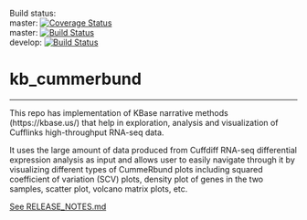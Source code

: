 Build status:<br>
master: [![Coverage Status](https://coveralls.io/repos/github/arfathpasha/kb_cummerbund/badge.svg?branch=master)](https://coveralls.io/github/arfathpasha/kb_cummerbund?branch=master)<br>
master:  [![Build Status](https://travis-ci.org/arfathpasha/kb_cummerbund.svg?branch=master)](https://travis-ci.org/arfathpasha/kb_cummerbund)<br>
develop: [![Build Status](https://travis-ci.org/arfathpasha/kb_cummerbund.svg?branch=develop)](https://travis-ci.org/arfathpasha/kb_cummerbund)

# kb_cummerbund
---

<p>This repo has implementation of KBase narrative methods (https://kbase.us/) that help in exploration, analysis and  visualization of Cufflinks high-throughput RNA-seq data.</p> 
   <p>It uses the large amount of data produced from Cuffdiff RNA-seq differential expression analysis as input and allows user to easily navigate through it by visualizing different types of CummeRbund plots including squared coefficient of variation (SCV) plots, density plot of genes in the two samples, scatter plot, volcano matrix plots, etc.</p>

[See RELEASE_NOTES.md](RELEASE_NOTES.md)
   

